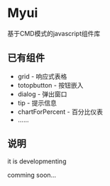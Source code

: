 Myui 
=========================== 

 基于CMD模式的javascript组件库

## 已有组件
 - grid - 响应式表格
 - totopbutton - 按钮嵌入
 - dialog - 弹出窗口
 - tip - 提示信息
 - chartForPercent - 百分比仪表
 - ......

## 说明
it is developmenting

comming soon...

